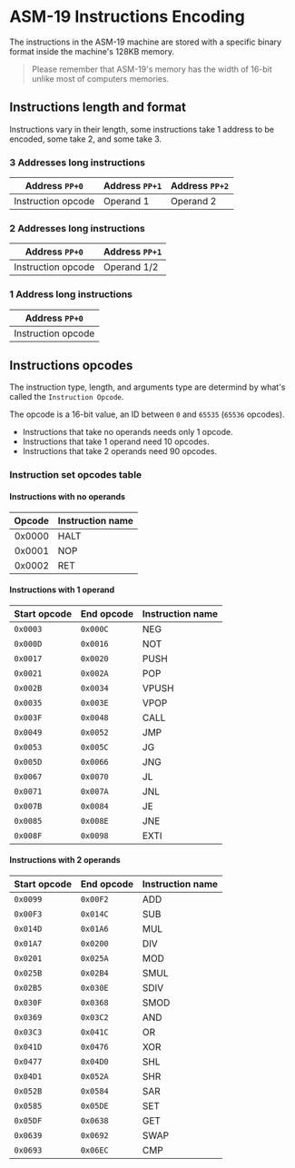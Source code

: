 
# ASM-19 Instructions Encoding

The instructions in the ASM-19 machine are stored with a specific binary format inside the machine's 128KB memory.

> Please remember that ASM-19's memory has the width of 16-bit unlike most of computers memories.

## Instructions length and format

Instructions vary in their length, some instructions take 1 address to be encoded, some take 2, and some take 3.

### 3 Addresses long instructions

| Address `PP+0`     | Address `PP+1` | Address `PP+2` |
| ------------------ | -------------- | -------------- |
| Instruction opcode | Operand 1      | Operand 2      |

### 2 Addresses long instructions

| Address `PP+0`     | Address `PP+1` |
| ------------------ | -------------- |
| Instruction opcode | Operand 1/2    |

### 1 Address long instructions

| Address `PP+0`     |
| ------------------ |
| Instruction opcode |

## Instructions opcodes

The instruction type, length, and arguments type are determind by what's called the `Instruction Opcode`.

The opcode is a 16-bit value, an ID between `0` and `65535` (`65536` opcodes).

- Instructions that take no operands needs only 1 opcode.
- Instructions that take 1 operand need 10 opcodes.
- Instructions that take 2 operands need 90 opcodes.

### Instruction set opcodes table

#### Instructions with no operands

| Opcode | Instruction name |
| ------:|:---------------- |
| 0x0000 | HALT             |
| 0x0001 | NOP              |
| 0x0002 | RET              |

#### Instructions with 1 operand

| Start opcode | End opcode | Instruction name |
| ------------ | ---------- | ---------------- |
| `0x0003`     | `0x000C`   | NEG              |
| `0x000D`     | `0x0016`   | NOT              |
| `0x0017`     | `0x0020`   | PUSH             |
| `0x0021`     | `0x002A`   | POP              |
| `0x002B`     | `0x0034`   | VPUSH            |
| `0x0035`     | `0x003E`   | VPOP             |
| `0x003F`     | `0x0048`   | CALL             |
| `0x0049`     | `0x0052`   | JMP              |
| `0x0053`     | `0x005C`   | JG               |
| `0x005D`     | `0x0066`   | JNG              |
| `0x0067`     | `0x0070`   | JL               |
| `0x0071`     | `0x007A`   | JNL              |
| `0x007B`     | `0x0084`   | JE               |
| `0x0085`     | `0x008E`   | JNE              |
| `0x008F`     | `0x0098`   | EXTI             |

#### Instructions with 2 operands

| Start opcode | End opcode | Instruction name |
| ------------ | ---------- | ---------------- |
| `0x0099`     | `0x00F2`   | ADD              |
| `0x00F3`     | `0x014C`   | SUB              |
| `0x014D`     | `0x01A6`   | MUL              |
| `0x01A7`     | `0x0200`   | DIV              |
| `0x0201`     | `0x025A`   | MOD              |
| `0x025B`     | `0x02B4`   | SMUL             |
| `0x02B5`     | `0x030E`   | SDIV             |
| `0x030F`     | `0x0368`   | SMOD             |
| `0x0369`     | `0x03C2`   | AND              |
| `0x03C3`     | `0x041C`   | OR               |
| `0x041D`     | `0x0476`   | XOR              |
| `0x0477`     | `0x04D0`   | SHL              |
| `0x04D1`     | `0x052A`   | SHR              |
| `0x052B`     | `0x0584`   | SAR              |
| `0x0585`     | `0x05DE`   | SET              |
| `0x05DF`     | `0x0638`   | GET              |
| `0x0639`     | `0x0692`   | SWAP             |
| `0x0693`     | `0x06EC`   | CMP              |
